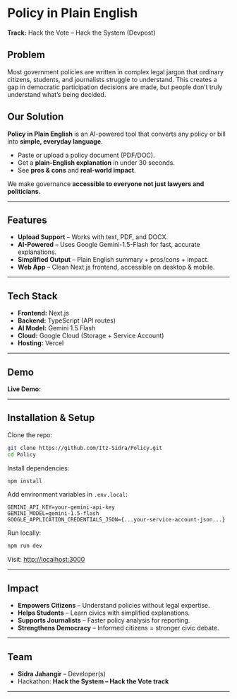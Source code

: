 # Policy in Plain English

**Track:** Hack the Vote – Hack the System (Devpost)

## Problem
Most government policies are written in complex legal jargon that ordinary citizens, students, and journalists struggle to understand. This creates a gap in democratic participation decisions are made, but people don’t truly understand what’s being decided.

## Our Solution
**Policy in Plain English** is an AI-powered tool that converts any policy or bill into **simple, everyday language**.  
- Paste or upload a policy document (PDF/DOC).  
- Get a **plain-English explanation** in under 30 seconds.  
- See **pros & cons** and **real-world impact**.  

We make governance **accessible to everyone not just lawyers and politicians.**

---

## Features
- **Upload Support** – Works with text, PDF, and DOCX.  
- **AI-Powered** – Uses Google Gemini-1.5-Flash for fast, accurate explanations.  
- **Simplified Output** – Plain English summary + pros/cons + impact.  
- **Web App** – Clean Next.js frontend, accessible on desktop & mobile.  

---

## Tech Stack
- **Frontend:** Next.js 
- **Backend:** TypeScript (API routes)  
- **AI Model:** Gemini 1.5 Flash  
- **Cloud:** Google Cloud (Storage + Service Account)  
- **Hosting:** Vercel  

---

## Demo
**Live Demo:** []()  

---

## Installation & Setup
Clone the repo:
```bash
git clone https://github.com/Itz-Sidra/Policy.git
cd Policy
````

Install dependencies:

```bash
npm install
```

Add environment variables in `.env.local`:

```env
GEMINI_API_KEY=your-gemini-api-key
GEMINI_MODEL=gemini-1.5-flash
GOOGLE_APPLICATION_CREDENTIALS_JSON={...your-service-account-json...}
```

Run locally:

```bash
npm run dev
```

Visit: [http://localhost:3000](http://localhost:3000)

---

## Impact

* **Empowers Citizens** – Understand policies without legal expertise.
* **Helps Students** – Learn civics with simplified explanations.
* **Supports Journalists** – Faster policy analysis for reporting.
* **Strengthens Democracy** – Informed citizens = stronger civic debate.

---

## Team

* **Sidra Jahangir** – Developer(s)
* Hackathon: **Hack the System – Hack the Vote track**

---